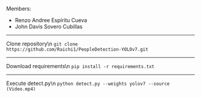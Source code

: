 Members:
  - Renzo Andree Espíritu Cueva
  - John Davis Sovero Cubillas
----
Clone repository\n
  `git clone https://github.com/Raichi1/PeopleDetection-YOLOv7.git`
  
----
Download requirements\n
  `pip install -r requirements.txt`
  
----
Execute detect.py\n
  `python detect.py --weights yolov7 --source (Video.mp4)`
